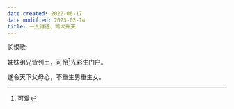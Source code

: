 ```yaml
---
date created: 2022-06-17
date modified: 2023-03-14
title: 一人得道、鸡犬升天
---
```


长恨歌:

姊妹弟兄皆列土，可怜[^1]光彩生门户。

遂令天下父母心，不重生男重生女。

[^1]: 可爱
